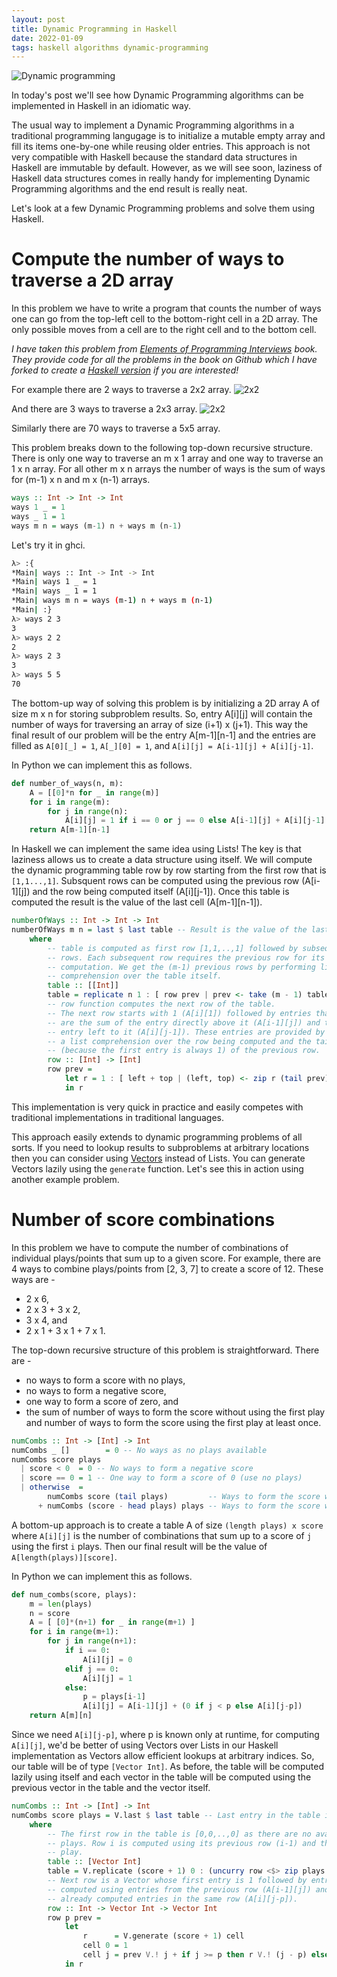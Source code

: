 ```yaml
---
layout: post
title: Dynamic Programming in Haskell
date: 2022-01-09
tags: haskell algorithms dynamic-programming
---
```

![Dynamic programming](/assets/dp/matrix_banner.gif)

In today's post we'll see how Dynamic Programming algorithms can be implemented in Haskell in an idiomatic way. 

The usual way to implement a Dynamic Programming algorithms in a traditional programming langugage is to initialize a mutable empty array and fill its items one-by-one while reusing older entries. This approach is not very compatible with Haskell because the standard data structures in Haskell are immutable by default. However, as we will see soon, laziness of Haskell data structures comes in really handy for implementing Dynamic Programming algorithms and the end result is really neat.

Let's look at a few Dynamic Programming problems and solve them using Haskell.

# Compute the number of ways to traverse a 2D array
In this problem we have to write a program that counts the number of ways one can go from the top-left cell to the bottom-right cell in a 2D array. The only possible moves from a cell are to the right cell and to the bottom cell.

*I have taken this problem from [Elements of Programming Interviews](https://www.amazon.com/Elements-Programming-Interviews-Python-Insiders/dp/1537713949/ref=asc_df_1537713949/?tag=hyprod-20&linkCode=df0&hvadid=312176709100&hvpos=&hvnetw=g&hvrand=3161579212296005143&hvpone=&hvptwo=&hvqmt=&hvdev=c&hvdvcmdl=&hvlocint=&hvlocphy=9003562&hvtargid=pla-312217120756&psc=1&tag=&ref=&adgrpid=60258872537&hvpone=&hvptwo=&hvadid=312176709100&hvpos=&hvnetw=g&hvrand=3161579212296005143&hvqmt=&hvdev=c&hvdvcmdl=&hvlocint=&hvlocphy=9003562&hvtargid=pla-312217120756) book. They provide code for all the problems in the book on Github which I have forked to create a [Haskell version](https://github.com/amogh09/EPIJudgeHaskell) if you are interested!*

For example there are 2 ways to traverse a 2x2 array.
![2x2](/assets/dp/dp_2x2.jpg)

And there are 3 ways to traverse a 2x3 array.
![2x2](/assets/dp/dp_2x3.jpg)

Similarly there are 70 ways to traverse a 5x5 array.

This problem breaks down to the following top-down recursive structure. There is only one way to traverse an m x 1 array and one way to traverse an 1 x n array. For all other m x n arrays the number of ways is the sum of ways for (m-1) x n and m x (n-1) arrays.

```haskell
ways :: Int -> Int -> Int 
ways 1 _ = 1 
ways _ 1 = 1 
ways m n = ways (m-1) n + ways m (n-1)
```

Let's try it in ghci.
```bash
λ> :{
*Main| ways :: Int -> Int -> Int 
*Main| ways 1 _ = 1 
*Main| ways _ 1 = 1 
*Main| ways m n = ways (m-1) n + ways m (n-1)
*Main| :}
λ> ways 2 3
3
λ> ways 2 2
2
λ> ways 2 3
3
λ> ways 5 5
70
```

The bottom-up way of solving this problem is by initializing a 2D array A of size m x n for storing subproblem results. So, entry A[i][j] will contain the number of ways for traversing an array of size (i+1) x (j+1). This way the final result of our problem will be the entry A[m-1][n-1] and the entries are filled as `A[0][_] = 1`, `A[_][0] = 1`, and `A[i][j] = A[i-1][j] + A[i][j-1]`.

In Python we can implement this as follows. 

```python
def number_of_ways(n, m):
    A = [[0]*n for _ in range(m)]
    for i in range(m):
        for j in range(n):
            A[i][j] = 1 if i == 0 or j == 0 else A[i-1][j] + A[i][j-1]
    return A[m-1][n-1]
```

In Haskell we can implement the same idea using Lists! The key is that laziness allows us to create a data structure using itself. We will compute the dynamic programming table row by row starting from the first row that is `[1,1...,1]`. Subsquent rows can be computed using the previous row (A[i-1][j]) and the row being computed itself (A[i][j-1]). Once this table is computed the result is the value of the last cell (A[m-1][n-1]).

```haskell
numberOfWays :: Int -> Int -> Int
numberOfWays m n = last $ last table -- Result is the value of the last cell
    where
        -- table is computed as first row [1,1,..,1] followed by subsequent 
        -- rows. Each subsequent row requires the previous row for its 
        -- computation. We get the (m-1) previous rows by performing list 
        -- comprehension over the table itself.
        table :: [[Int]]
        table = replicate n 1 : [ row prev | prev <- take (m - 1) table ]
        -- row function computes the next row of the table.
        -- The next row starts with 1 (A[i][1]) followed by entries that 
        -- are the sum of the entry directly above it (A[i-1][j]) and the 
        -- entry left to it (A[i][j-1]). These entries are provided by 
        -- a list comprehension over the row being computed and the tail
        -- (because the first entry is always 1) of the previous row.
        row :: [Int] -> [Int]
        row prev =
            let r = 1 : [ left + top | (left, top) <- zip r (tail prev) ]
            in r
```

This implementation is very quick in practice and easily competes with traditional implementations in traditional languages. 

This approach easily extends to dynamic programming problems of all sorts. If you need to lookup results to subproblems at arbitrary locations then you can consider using [Vectors](https://hackage.haskell.org/package/vector-0.12.3.1/docs/Data-Vector.html) instead of Lists. You can generate Vectors lazily using the `generate` function. Let's see this in action using another example problem.

# Number of score combinations 
In this problem we have to compute the number of combinations of individual plays/points that sum up to a given score. For example, there are 4 ways to combine plays/points from [2, 3, 7] to create a score of 12. These ways are - 
* 2 x 6,
* 2 x 3 + 3 x 2,
* 3 x 4, and
* 2 x 1 + 3 x 1 + 7 x 1. 

The top-down recursive structure of this problem is straightforward. There are -
* no ways to form a score with no plays,
* no ways to form a negative score,
* one way to form a score of zero, and 
* the sum of number of ways to form the score without using the first play and number of ways to form the score using the first play at least once.

```haskell
numCombs :: Int -> [Int] -> Int 
numCombs _ []        = 0 -- No ways as no plays available
numCombs score plays 
  | score < 0  = 0 -- No ways to form a negative score
  | score == 0 = 1 -- One way to form a score of 0 (use no plays)
  | otherwise  = 
        numCombs score (tail plays)         -- Ways to form the score without the first play
      + numCombs (score - head plays) plays -- Ways to form the score with the first play used at least once
```

A bottom-up approach is to create a table A of size `(length plays) x score` where `A[i][j]` is the number of combinations that sum up to a score of `j` using the first `i` plays. Then our final result will be the value of `A[length(plays)][score]`.

In Python we can implement this as follows.

```python
def num_combs(score, plays):
    m = len(plays)
    n = score
    A = [ [0]*(n+1) for _ in range(m+1) ]
    for i in range(m+1):
        for j in range(n+1):
            if i == 0:
                A[i][j] = 0 
            elif j == 0:
                A[i][j] = 1
            else:
                p = plays[i-1]
                A[i][j] = A[i-1][j] + (0 if j < p else A[i][j-p])
    return A[m][n]
```

Since we need `A[i][j-p]`, where p is known only at runtime, for computing `A[i][j]`, we'd be better of using Vectors over Lists in our Haskell implementation as Vectors allow efficient lookups at arbitrary indices. So, our table will be of type `[Vector Int]`. As before, the table will be computed lazily using itself and each vector in the table will be computed using the previous vector in the table and the vector itself. 

```haskell
numCombs :: Int -> [Int] -> Int
numCombs score plays = V.last $ last table -- Last entry in the table i.e. A[m][n]
    where
        -- The first row in the table is [0,0,..,0] as there are no available 
        -- plays. Row i is computed using its previous row (i-1) and the ith
        -- play.
        table :: [Vector Int]
        table = V.replicate (score + 1) 0 : (uncurry row <$> zip plays table)
        -- Next row is a Vector whose first entry is 1 followed by entries 
        -- computed using entries from the previous row (A[i-1][j]) and 
        -- already computed entries in the same row (A[i][j-p]).
        row :: Int -> Vector Int -> Vector Int
        row p prev =
            let
                r      = V.generate (score + 1) cell
                cell 0 = 1
                cell j = prev V.! j + if j >= p then r V.! (j - p) else 0
            in r
```
